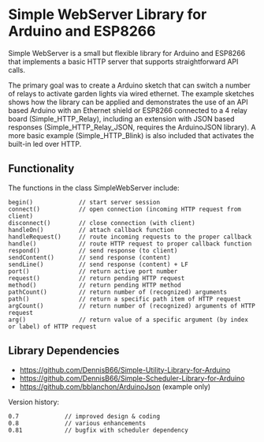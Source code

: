 # Simple WebServer Library for Arduino and ESP8266

Simple WebServer is a small but flexible library for Arduino and ESP8266 that implements a basic HTTP server that supports straightforward API calls.

The primary goal was to create a Arduino sketch that can switch a number of relays to activate garden lights via wired ethernet. The example sketches shows how the library can be applied and demonstrates the use of an API based Arduino with an Ethernet shield or ESP8266 connected to a 4 relay board (Simple_HTTP_Relay), including an extension with JSON based responses (Simple_HTTP_Relay_JSON, requires the ArduinoJSON library). A more basic example (Simple_HTTP_Blink) is also included that activates the built-in led over HTTP.

## Functionality

The functions in the class SimpleWebServer include:

```
begin()             // start server session
connect()           // open connection (incoming HTTP request from client)
disconnect()        // close connection (with client)
handleOn()          // attach callback function
handleRequest()     // route incoming requests to the proper callback
handle()            // route HTTP request to proper callback function
respond()           // send response (to client)
sendContent()       // send response (content)
sendLine()          // send response (content) + LF
port()              // return active port number
request()           // return pending HTTP request
method()            // return pending HTTP method
pathCount()         // return number of (recognized) arguments
path()              // return a specific path item of HTTP request
argCount()          // return number of (recognized) arguments of HTTP request
arg()               // return value of a specific argument (by index or label) of HTTP request
```

## Library Dependencies

- https://github.com/DennisB66/Simple-Utility-Library-for-Arduino
- https://github.com/DennisB66/Simple-Scheduler-Library-for-Arduino
- https://github.com/bblanchon/ArduinoJson (example only)

Version history:

```
0.7             // improved design & coding
0.8             // various enhancements
0.81            // bugfix with scheduler dependency
```

